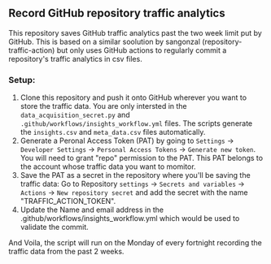 ## Record GitHub repository traffic analytics

This repository saves GitHub traffic analytics past the two week limit put by GitHub. This is based on a similar soolution by sangonzal (repository-traffic-action) but only uses GitHub actions to regularly commit a repository's traffic analytics in csv files. 

### Setup:
1. Clone this repository and push it onto GitHub wherever you want to store the traffic data. You are only intersted in the ```data_acquisition_secret.py``` and ```.github/workflows/insights_workflow.yml``` files. The scripts generate the ```insights.csv``` and ```meta_data.csv``` files automatically. 
2. Generate a Peronal Access Token (PAT) by going to ```Settings``` -> ```Developer Settings``` -> ```Personal Access Tokens``` -> ```Generate new token```. You will need to grant "repo" permission to the PAT. This PAT belongs to the account whose traffic data you want to momitor. 
3. Save the PAT as a secret in the repository where you'll be saving the traffic data: Go to Repository ```settings``` -> ```Secrets and variables``` -> ```Actions``` -> ```New repository secret``` and add the secret with the name "TRAFFIC_ACTION_TOKEN". 
4. Update the Name and email address in the .github/workflows/insights_workflow.yml which would be used to validate the commit.

And Voila, the script will run on the Monday of every fortnight recording the traffic data from the past 2 weeks.  
